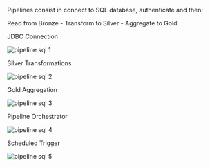 Pipelines consist in connect to SQL database, authenticate and then:

Read from Bronze - Transform to Silver - Aggregate to Gold

JDBC Connection

![pipeline sql 1](https://github.com/user-attachments/assets/0bf9fe9d-4b39-439c-9af9-49f5d1225dcf)

Silver Transformations

![pipeline sql 2](https://github.com/user-attachments/assets/1b57aaf5-a92f-4b52-a84c-17e5e1c0eb73)

Gold Aggregation

![pipeline sql 3](https://github.com/user-attachments/assets/700a5981-77f4-4cfa-82c4-357226a2202e)

Pipeline Orchestrator

![pipeline sql 4](https://github.com/user-attachments/assets/43d75471-da55-4753-8485-b0a1fd19101e)

Scheduled Trigger

![pipeline sql 5](https://github.com/user-attachments/assets/dc0699db-9311-493a-8627-f028e79cf372)
